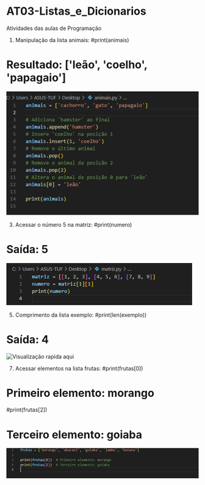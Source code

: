 # AT03-Listas_e_Dicionarios
Atividades das aulas de Programação

1) Manipulação da lista animais:
#print(animais)
# Resultado: ['leão', 'coelho', 'papagaio']
![Visualização rapida aqui](animais.png)

3) Acessar o número 5 na matriz:
#print(numero)
# Saída: 5
![Visualização rapida aqui](matriz.png)

5) Comprimento da lista exemplo:
#print(len(exemplo))
# Saída: 4
![Visualização rapida aqui](exemplo.png)

7) Acessar elementos na lista frutas:
#print(frutas[0])
# Primeiro elemento: morango

#print(frutas[2])  
# Terceiro elemento: goiaba
![Visualização rapida aqui](frutas.png)

